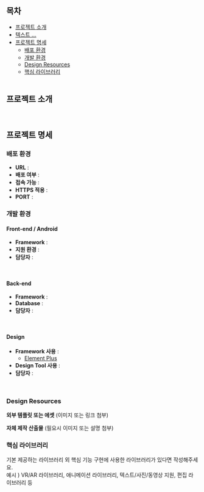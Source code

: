 # 

## 목차

- [프로젝트 소개](#프로젝트-소개)   
- [텍스트 ... ](#프로젝트-소개)   
- [프로젝트 명세](#프로젝트-명세)
  - [배포 환경](#배포-환경)
  - [개발 환경](#개발-환경)
  - [Design Resources](#design-resources)
  - [핵심 라이브러리](#핵심-라이브러리)
  <br>

## 프로젝트 소개

<br>

## 프로젝트 명세
### 배포 환경

- __URL__ : 
- __배포 여부__ : 
- __접속 가능__ : 
- __HTTPS 적용__ : 
- __PORT__ :
  <br>

### 개발 환경

#### Front-end / Android
- __Framework__ : 
- __지원 환경__ : 
- __담당자__ : 
<br>

#### Back-end
- __Framework__ : 
- __Database__ : 
- __담당자__ : 
<br>

#### Design
- __Framework 사용__ : 
  - [Element Plus](https://element-plus.org/)
- __Design Tool 사용__ :
- __담당자__ : 
<br>

### Design Resources
__외부 템플릿 또는 에셋__ (이미지 또는 링크 첨부)

__자체 제작 산출물__ (필요시 이미지 또는 설명 첨부)
<br>

### 핵심 라이브러리
기본 제공하는 라이브러리 외 핵심 기능 구현에 사용한 라이브러리가 있다면 작성해주세요.   
예시 ) VR/AR 라이브러리, 애니메이션 라이브러리, 텍스트/사진/동영상 지원, 편집 라이브러리 등

